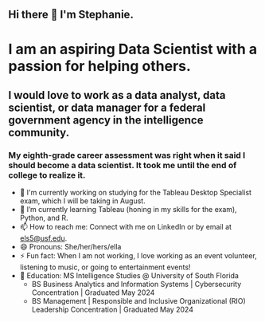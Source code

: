 ## Hi there 👋 I'm Stephanie.

# I am an aspiring Data Scientist with a passion for helping others. 
## I would love to work as a data analyst, data scientist, or data manager for a federal government agency in the intelligence community.

### My eighth-grade career assessment was right when it said I should become a data scientist. It took me until the end of college to realize it.

- 🔭 I'm currently working on studying for the Tableau Desktop Specialist exam, which I will be taking in August.
- 🌱 I’m currently learning Tableau (honing in my skills for the exam), Python, and R.
- 📫 How to reach me: Connect with me on LinkedIn or by email at [els5@usf.edu](mailto:els5@usf.edu).
- 😄 Pronouns: She/her/hers/ella
- ⚡ Fun fact: When I am not working, I love working as an event volunteer, listening to music, or going to entertainment events!
- 🏫 Education: MS Intelligence Studies @ University of South Florida
  - BS Business Analytics and Information Systems |  Cybersecurity Concentration | Graduated May 2024
  - BS Management |  Responsible and Inclusive Organizational (RIO) Leadership Concentration | Graduated May 2024 




